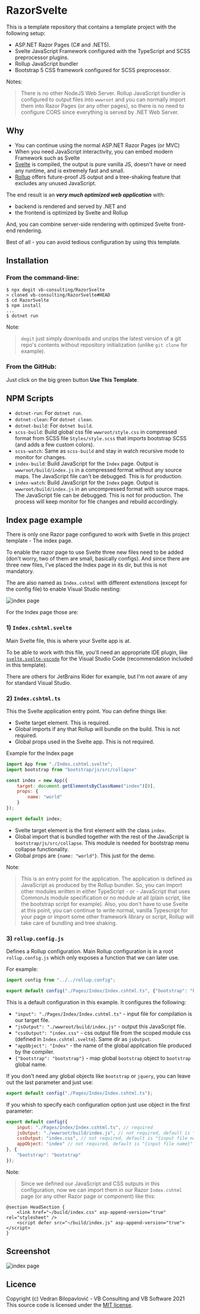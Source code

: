 # RazorSvelte

This is a template repository that contains a template project with the following setup:

- ASP.NET Razor Pages (C# and .NET5).
- Svelte JavaScript Framework configured with the TypeScript and SCSS preprocessor plugins.
- Rollup JavaScript bundler
- Bootstrap 5 CSS framework configured for SCSS preprocessor.

Notes:
> There is no other NodeJS Web Server. Rollup JavaScript bundler is configured to output files into `wwwroot` and you can normally import them into Razor Pages (or any other pages), so there is no need to configure CORS since everything is served by .NET Web Server.

## Why

- You can continue using the normal ASP.NET Razor Pages (or MVC)
- When you need JavaScript interactivity, you can embed modern Framework such as Svelte
- [Svelte](https://svelte.dev/) is compiled, the output is pure vanilla JS, doesn't have or need any runtime, and is extremely fast and small.
- [Rollup](https://rollupjs.org/guide/en/#the-why) offers future-proof JS output and a tree-shaking feature that excludes any unused JavaScript.

The end result is an ***very much optimized web application*** with:
- backend is rendered and served by .NET and 
- the frontend is optimized by Svelte and Rollup 

And, you can combine server-side rendering with optimized Svelte front-end rendering.

Best of all - you can avoid tedious configuration by using this template.

## Installation

### From the command-line:

```
$ npx degit vb-consulting/RazorSvelte
> cloned vb-consulting/RazorSvelte#HEAD
$ cd RazorSvelte
$ npm install
...
$ dotnet run
```

Note: 
> `degit` just simply downloads and unzips the latest version of a git repo's contents without repository initialization (unlike `git clone` for example).

### From the GitHub:

Just click on the big green button **Use This Template**.

## NPM Scripts

- `dotnet-run`: For `dotnet run`.
- `dotnet-clean`: For `dotnet clean`.
- `dotnet-build`: For `dotnet build`.
- `scss-build`: Build global css file `wwwroot/style.css` in compressed format from SCSS file `Styles/style.scss` that imports bootstrap SCSS (and adds a few custom colors).
- `scss-watch`: Same as `scss-build` and stay in watch recursive mode to monitor for changes.
- `index-build`: Build JavaScript for the `Index` page. Output is `wwwroot/build/index.js` in a compressed format without any source maps. The JavaScript file can't be debugged. This is for production.
- `index-watch`: Build JavaScript for the `Index` page. Output is `wwwroot/build/index.js` in an uncompressed format with source maps. The JavaScript file can be debugged. This is not for production. The process will keep monitor for file changes and rebuild accordingly.

## Index page example

There is only one Razor page configured to work with Svetle in this project template - The index page.

To enable the razor page to use Svelte three new files need to be added (don't worry, two of them are small, basically configs). 
And since there are three new files, I've placed the Index page in its dir, but this is not mandatory.

The are also named as `Index.cshtml` with different extenstions (except for the config file) to enable Visual Studio nesting:

<img src="https://raw.githubusercontent.com/vb-consulting/RazorSvelte/master/index-page.png" alt="index page" />

For the Index page those are: 

### 1) `Index.cshtml.svelte`

Main Svelte file, this is where your Svelte app is at.

To be able to work with this file, you'll need an appropriate IDE plugin, like [`svelte.svelte-vscode`](https://marketplace.visualstudio.com/items?itemName=svelte.svelte-vscode) for the Visual Studio Code (recommendation included in this template). 

There are others for JetBrains Rider for example, but I'm not aware of any for standard Visual Studio.

### 2) `Index.cshtml.ts`

This the Svelte application entry point. You can define things like:

- Svelte target element. This is required.
- Global imports if any that Rollup will bundle on the build. This is not required.
- Global props used in the Svelte app. This is not required.

Example for the Index page

```javascript
import App from "./Index.cshtml.svelte";
import bootstrap from "bootstrap/js/src/collapse"

const index = new App({
    target: document.getElementsByClassName("index")[0],
    props: {
        name: "world"
    }
});

export default index;
```

- Svelte target element is the first element with the class `index`.
- Global import that is bundled together with the rest of the JavaScript is `bootstrap/js/src/collapse`. This module is needed for bootstrap menu collapse functionality.
- Global props are `{name: "world"}`. This just for the demo.

Note:
> This is an entry point for the application. The application is defined as JavaScript as produced by the Rollup bundler. So, you can import other modules written in either TypeScript - or - JavaScript that uses CommonJs module specification or no module at all (plain script, like the bootstrap script for example). Also, you don't have to use Svelte at this point, you can continue to write normal, vanilla Typescript for your page or import some other framework library or script, Rollup will take care of bundling and tree shaking.

### 3) `rollup.config.js`

Defines a Rollup configuration. Main Rollup configuration is in a root `rollup.config.js` which only exposes a function that we can later use. 

For example:

```javascript
import config from "../../rollup.config";

export default config("./Pages/Index/Index.cshtml.ts", {"bootstrap": "bootstrap"});
```

This is a default configuration in this example. It configures the following:

- `"input": "./Pages/Index/Index.cshtml.ts"` - input file for compilation is our target file.
- `"jsOutput": "./wwwroot/build/index.js"` - output this JavaScript file.
- `"cssOutput": "index.css"` - css output file from the scoped module css (defined in `Index.cshtml.svelte`). Same dir as `jsOutput`.
- `"appObject": "Index"` - the name of the global application file produced by the compiler.
- `{"bootstrap": "bootstrap"}` - map global `bootstrap` object to `bootstrap` global name.

If you don't need any global objects like `bootstrap` or `jquery`, you can leave out the last parameter and just use:

```javascript
export default config("./Pages/Index/Index.cshtml.ts");
```

If you whish to specify each configuration option just use object in the first parameter:

```javascript
export default config({
    input: "./Pages/Index/Index.cshtml.ts", // required
    jsOutput: "./wwwroot/build/index.js", // not required, default is "./wwwroot/build/{input file name}.js"
    cssOutput: "index.css", // not required, default is "{input file name}.css"
    appObject: "index" // not required, default is "{input file name}"
}, {
    "bootstrap": "bootstrap" 
});
```

Note:
> Since we defined our JavaScript and CSS outputs in this configuration, now we can import them in our Razor `Index.cshtml` page (or any other Razor page or component) like this:

```cshtml
@section HeadSection {
    <link href="~/build/index.css" asp-append-version="true" rel="stylesheet" />
    <script defer src="~/build/index.js" asp-append-version="true"></script>
}
```

## Screenshot

<img src="https://raw.githubusercontent.com/vb-consulting/RazorSvelte/master/example.png" alt="index page" />

## Licence
 
Copyright (c) Vedran Bilopavlović - VB Consulting and VB Software 2021
This source code is licensed under the [MIT license](https://github.com/vb-consulting/RazorSvelte/blob/master/LICENSE).

